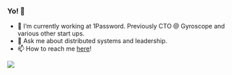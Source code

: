 ### Yo! 👋

<!--
**myusuf3/myusuf3** is a ✨ _special_ ✨ repository because its `README.md` (this file) appears on your GitHub profile.

Here are some ideas to get you started:

- 🔭 I’m currently working on ...
- 🌱 I’m currently learning ...
- 👯 I’m looking to collaborate on ...
- 🤔 I’m looking for help with ...
- 💬 Ask me about ...
- 📫 How to reach me: ...
- 😄 Pronouns: ...
- ⚡ Fun fact: ...
-->

- 🔭 I’m currently working at 1Password. Previously CTO @ Gyroscope and various other start ups. 
- 💬 Ask me about distributed systems and leadership.
- 📫 How to reach me [here](https://twitter.com/myusuf3)!


![](https://api.time.com/wp-content/uploads/2018/06/muhammad-ali-pardon.jpg?w=800&quality=85)



